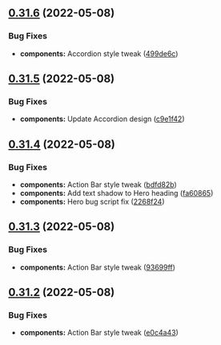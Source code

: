 ## [0.31.6](https://github.com/jacecotton/tcds/compare/v0.31.5...v0.31.6) (2022-05-08)


### Bug Fixes

* **components:** Accordion style tweak ([499de6c](https://github.com/jacecotton/tcds/commit/499de6c32840c30ffd03928755d3fbec53c817b2))



## [0.31.5](https://github.com/jacecotton/tcds/compare/v0.31.4...v0.31.5) (2022-05-08)


### Bug Fixes

* **components:** Update Accordion design ([c9e1f42](https://github.com/jacecotton/tcds/commit/c9e1f42072931dee1a7ba3b91d78acd6873a5aec))



## [0.31.4](https://github.com/jacecotton/tcds/compare/v0.31.3...v0.31.4) (2022-05-08)


### Bug Fixes

* **components:** Action Bar style tweak ([bdfd82b](https://github.com/jacecotton/tcds/commit/bdfd82be5b668a2281838b8300478c51d36c924b))
* **components:** Add text shadow to Hero heading ([fa60865](https://github.com/jacecotton/tcds/commit/fa6086505fd0fef41cbd7aa72e3397090bae1ef2))
* **components:** Hero bug script fix ([2268f24](https://github.com/jacecotton/tcds/commit/2268f24d86d16bb76166466a7646765eb0f9644c))



## [0.31.3](https://github.com/jacecotton/tcds/compare/v0.31.2...v0.31.3) (2022-05-08)


### Bug Fixes

* **components:** Action Bar style tweak ([93699ff](https://github.com/jacecotton/tcds/commit/93699ff5d786d7f24af87820d65906377acccd7a))



## [0.31.2](https://github.com/jacecotton/tcds/compare/v0.31.1...v0.31.2) (2022-05-08)


### Bug Fixes

* **components:** Action Bar style tweak ([e0c4a43](https://github.com/jacecotton/tcds/commit/e0c4a43a95f6e4b486b604028fd4907b39209a41))



